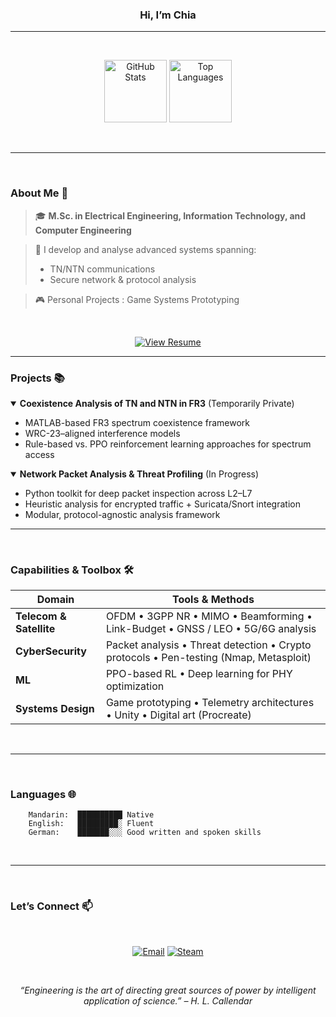 

<h3 align="center"> Hi, I’m Chia</h1>



---


<br>
<p align="center">
  <img
    src="https://github-readme-stats.vercel.app/api?username=00101011-53-43-2B&show_icons=true&theme=radical"
    alt="GitHub Stats" height="100" />
  <img
    src="https://github-readme-stats.vercel.app/api/top-langs/?username=00101011-53-43-2B&layout=compact&theme=radical"
    alt="Top Languages" height="100" />
</p>

<br>

---

<br>

### About Me 💫
> 🎓 **M.Sc. in Electrical Engineering, Information Technology, and Computer Engineering**  

> 🔬 I develop and analyse advanced systems spanning:  
> - TN/NTN communications
> - Secure network & protocol analysis

> 🎮 Personal Projects : Game Systems Prototyping

<br>

<p align="center">
<a href="Lebenslauf.pdf" target="_blank">
     <img alt="View Resume" src="https://img.shields.io/badge/View%20Resume-333333?logo=adobeacrobatreader&logoColor=white&style=for-the-badge" /></a>
</p>

---

### Projects 📚

<details open>
<summary><strong> Coexistence Analysis of TN and NTN in FR3</strong> (Temporarily Private)</summary>

 <!--
<p align="center">
  <img src="Coxistence_TN_NTN_in_FR3.png" width="60%" alt="FR3 Coexistence Architecture Diagram">
</p>
-->

- MATLAB-based FR3 spectrum coexistence framework  
- WRC-23–aligned interference models  
- Rule-based vs. PPO reinforcement learning approaches for spectrum access  
</details>




<details open>
<summary><strong> Network Packet Analysis & Threat Profiling</strong> (In Progress)</summary>

<!--
<p align="center">
  <img src="assets/network_packet_pipeline.svg" width="60%" alt="Network Packet Analysis Pipeline">
</p>
-->


- Python toolkit for deep packet inspection across L2–L7  
- Heuristic analysis for encrypted traffic + Suricata/Snort integration  
- Modular, protocol-agnostic analysis framework  
</details>

---
<br>

### Capabilities & Toolbox 🛠

| Domain                     | Tools & Methods                                                                                  |
|----------------------------|--------------------------------------------------------------------------------------------------|
| **Telecom & Satellite**    | OFDM • 3GPP NR • MIMO • Beamforming • Link-Budget • GNSS / LEO • 5G/6G analysis                  |
| **CyberSecurity**         | Packet analysis • Threat detection • Crypto protocols • Pen-testing (Nmap, Metasploit)           |
| **ML** | PPO-based RL • Deep learning for PHY optimization                                               |
| **Systems Design**         | Game prototyping • Telemetry architectures • Unity • Digital art (Procreate)                     |

<br>

---

<br>

### Languages 🌐

```text
    Mandarin:  ██████████ Native
    English:   █████████░ Fluent
    German:    ███████░░░ Good written and spoken skills
```

<br>

---

<br>

### Let’s Connect 📫

<br>

<p align="center">
  <a href="mailto:<chialeecc@gmail.com>" target="_blank"><img src="https://img.shields.io/badge/Email-D14836?logo=gmail&logoColor=white&style=for-the-badge" alt="Email"></a>
  <a href="https://steamcommunity.com/profiles/76561199487047339/" target="_blank"><img src="https://img.shields.io/badge/Steam-000000?logo=steam&logoColor=white&style=for-the-badge"
         alt="Steam"> </a>
</p>

<br>

<!-- Footer quote -->
<p align="center"><em>“Engineering is the art of directing great sources of power by intelligent application of science.” – H. L. Callendar</em></p>
